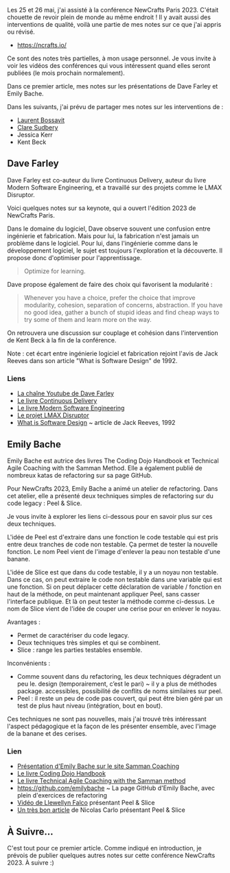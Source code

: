 Les 25 et 26 mai, j'ai assisté à la conférence NewCrafts Paris 2023. C'était
chouette de revoir plein de monde au même endroit ! Il y avait aussi des
interventions de qualité, voilà une partie de mes notes sur ce que j'ai appris
ou révisé.

- <https://ncrafts.io/>

Ce sont des notes très partielles, à mon usage personnel. Je vous invite à voir
les vidéos des conférences qui vous intéressent quand elles seront publiées (le
mois prochain normalement).

Dans ce premier article, mes notes sur les présentations de Dave Farley et
Emily Bache.

Dans les suivants, j'ai prévu de partager mes notes sur les interventions
de&nbsp;:

- [Laurent Bossavit][lb]
- [Clare Sudbery][cs]
- Jessica Kerr
- Kent Beck

[lb]: /pages/2023-05-29_NewCrafts_Paris_2023_~_Laurent_Bossavit.html
[cs]: /pages/2023-06-08_NewCrafts_Paris_2023_~_Clare_Sudbery.html

## Dave Farley

Dave Farley est co-auteur du livre Continuous Delivery, auteur du livre
Modern Software Engineering, et a travaillé sur des projets comme le LMAX
Disruptor.

Voici quelques notes sur sa keynote, qui a ouvert l'édition 2023 de NewCrafts
Paris.

Dans le domaine du logiciel, Dave observe souvent une confusion entre
ingénierie et fabrication. Mais pour lui, la fabrication n'est jamais un
problème dans le logiciel. Pour lui, dans l'ingénierie comme dans le
développement logiciel, le sujet est toujours l'exploration et la découverte.
Il propose donc d'optimiser pour l'apprentissage.

> Optimize for learning.

Dave propose également de faire des choix qui favorisent la modularité&nbsp;:

> Whenever you have a choice, prefer the choice that improve modularity,
> cohesion, separation of concerns, abstraction. If you have no good idea,
> gather a bunch of stupid ideas and find cheap ways to try some of them and
> learn more on the way.

On retrouvera une discussion sur couplage et cohésion dans l'intervention de
Kent Beck à la fin de la conférence.

Note&nbsp;: cet écart entre ingénierie logiciel et fabrication rejoint l'avis
de Jack Reeves dans son article "What is Software Design" de 1992.

### Liens

- [La chaîne Youtube de Dave Farley][cd]
- [Le livre Continuous Delivery][cdb]
- [Le livre Modern Software Engineering][mse]
- [Le projet LMAX Disruptor][lmd]
- [What is Software Design][wisd] ~ article de Jack Reeves, 1992

[cd]: https://www.youtube.com/c/ContinuousDelivery
[cdb]: https://martinfowler.com/books/continuousDelivery.html
[mse]: https://www.davefarley.net/?p=352
[lmd]: https://lmax-exchange.github.io/disruptor/
[wisd]: http://www.bleading-edge.com/Publications/C++Journal/Cpjour2.htm

## Emily Bache

Emily Bache est autrice des livres The Coding Dojo Handbook et Technical Agile
Coaching with the Samman Method. Elle a également publié de nombreux katas de
refactoring sur sa page GitHub.

Pour NewCrafts 2023, Emily Bache a animé un atelier de refactoring. Dans cet
atelier, elle a présenté deux techniques simples de refactoring sur du code
legacy : Peel & Slice.

Je vous invite à explorer les liens ci-dessous pour en savoir plus sur ces deux techniques.

L'idée de Peel est d'extraire dans une fonction le code testable qui est pris
entre deux tranches de code non testable. Ça permet de tester la nouvelle
fonction. Le nom Peel vient de l'image d'enlever la peau non testable d'une
banane.

L'idée de Slice est que dans du code testable, il y a un noyau non testable.
Dans ce cas, on peut extraire le code non testable dans une variable qui est
une fonction. Si on peut déplacer cette déclaration de variable / fonction en
haut de la méthode, on peut maintenant appliquer Peel, sans casser l'interface
publique. Et là on peut tester la méthode comme ci-dessus. Le nom de Slice
vient de l'idée de couper une cerise pour en enlever le noyau.

Avantages :

- Permet de caractériser du code legacy.
- Deux techniques très simples et qui se combinent.
- Slice : range les parties testables ensemble.

Inconvénients :

- Comme souvent dans du refactoring, les deux techniques dégradent un peu le.
  design (temporairement, c’est le pari) ~ il y a plus de méthodes package.
  accessibles, possibilité de conflits de noms similaires sur peel.
- Peel : il reste un peu de code pas couvert, qui peut être bien géré par un
  test de plus haut niveau (intégration, bout en bout).


Ces techniques ne sont pas nouvelles, mais j'ai trouvé très intéressant
l'aspect pédagogique et la façon de les présenter ensemble, avec l'image de la
banane et des cerises.

### Lien

- [Présentation d'Emily Bache sur le site Samman Coaching][sc]
- [Le livre Coding Dojo Handbook][cdh]
- [Le livre Technical Agile Coaching with the Samman method][scb]
- <https://github.com/emilybache> ~ La page GitHub d'Emily Bache, avec plein d'exercices de refactoring
- [Vidéo de Llewellyn Falco][ll] présentant Peel & Slice
- [Un très bon article][nc] de Nicolas Carlo présentant Peel & Slice

[sc]: https://sammancoaching.org/society/contributors/emilybache.html
[cdh]: https://leanpub.com/codingdojohandbook
[scb]: https://leanpub.com/techagilecoach
[nc]: https://understandlegacycode.com/blog/another-way-of-refactoring-untested-code/
[ll]: https://www.youtube.com/watch?v=sXqRWXWiXYo

## À Suivre...

C'est tout pour ce premier article. Comme indiqué en introduction, je prévois
de publier quelques autres notes sur cette conférence NewCrafts 2023. À
suivre :)

